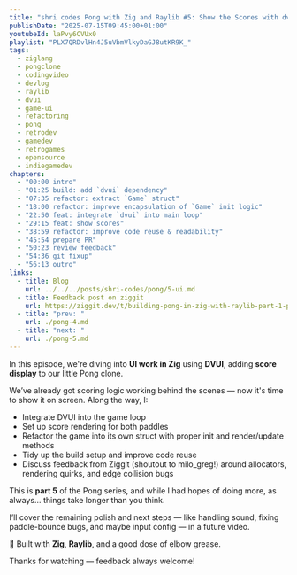 ```yaml
---
title: "shri codes Pong with Zig and Raylib #5: Show the Scores with dvui"
publishDate: "2025-07-15T09:45:00+01:00"
youtubeId: laPvy6CVUx0
playlist: "PLX7QRDvlHn4J5uVbmVlkyDaGJ8utKR9K_"
tags:
  - ziglang
  - pongclone
  - codingvideo
  - devlog
  - raylib
  - dvui
  - game-ui
  - refactoring
  - pong
  - retrodev
  - gamedev
  - retrogames
  - opensource
  - indiegamedev
chapters:
  - "00:00 intro"
  - "01:25 build: add `dvui` dependency"
  - "07:35 refactor: extract `Game` struct"
  - "18:00 refactor: improve encapsulation of `Game` init logic"
  - "22:50 feat: integrate `dvui` into main loop"
  - "29:15 feat: show scores"
  - "38:59 refactor: improve code reuse & readability"
  - "45:54 prepare PR"
  - "50:23 review feedback"
  - "54:36 git fixup"
  - "56:13 outro"
links:
  - title: Blog
    url: ../../../posts/shri-codes/pong/5-ui.md
  - title: Feedback post on ziggit
    url: https://ziggit.dev/t/building-pong-in-zig-with-raylib-part-1-paddles-and-a-ball/10768/12
  - title: "prev: "
    url: ./pong-4.md
  - title: "next: "
    url: ./pong-5.md
---
```


In this episode, we're diving into **UI work in Zig** using **DVUI**, adding
**score display** to our little Pong clone.

We’ve already got scoring logic working behind the scenes — now it's time to
show it on screen. Along the way, I:

- Integrate DVUI into the game loop
- Set up score rendering for both paddles
- Refactor the game into its own struct with proper init and render/update
  methods
- Tidy up the build setup and improve code reuse
- Discuss feedback from Ziggit (shoutout to milo_greg!) around allocators,
  rendering quirks, and edge collision bugs

This is **part 5** of the Pong series, and while I had hopes of doing more, as
always… things take longer than you think.

I’ll cover the remaining polish and next steps — like handling sound, fixing
paddle-bounce bugs, and maybe input config — in a future video.

🔧 Built with **Zig**, **Raylib**, and a good dose of elbow grease.

Thanks for watching — feedback always welcome!

